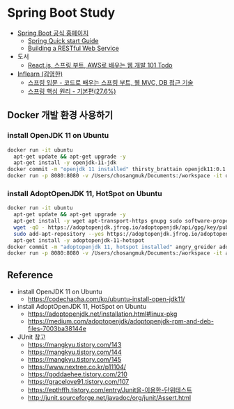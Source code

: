 # Spring Boot Study

- [Spring Boot 공식 홈페이지](https://spring.io/projects/spring-boot)
  - [Spring Quick start Guide](quick-start)
  - [Building a RESTful Web Service](basic-rest-service)
- 도서
  - [React.js, 스프링 부트, AWS로 배우는 웹 개발 101 Todo](todo-101)
- [Inflearn (김영한)](https://www.inflearn.com/users/@yh)
  - [스프링 입문 - 코드로 배우는 스프링 부트, 웹 MVC, DB 접근 기술](introduction)
  - [스프링 핵심 원리 - 기본편(27.6%)](core-basic)

## Docker 개발 환경 사용하기
### install OpenJDK 11 on Ubuntu
```sh
docker run -it ubuntu
  apt-get update && apt-get upgrade -y
  apt-get install -y openjdk-11-jdk
docker commit -m "openjdk 11 installed" thirsty_brattain openjdk11:0.1
docker run -p 8080:8080 -v /Users/chosangmuk/Documents:/workspace -it openjdk11:0.1  
```
### install AdoptOpenJDK 11, HotSpot on Ubuntu
```sh
docker run -it ubuntu
  apt-get update && apt-get upgrade -y 
  apt-get install -y wget apt-transport-https gnupg sudo software-properties-common
  wget -qO - https://adoptopenjdk.jfrog.io/adoptopenjdk/api/gpg/key/public | sudo apt-key add -
  sudo add-apt-repository --yes https://adoptopenjdk.jfrog.io/adoptopenjdk/deb/
  apt-get install -y adoptopenjdk-11-hotspot
docker commit -m "adoptopenjdk 11, hotspot installed" angry_greider adoptopenjdk11:0.1
docker run -p 8080:8080 -v /Users/chosangmuk/Documents:/workspace -it adoptopenjdk11:0.1  
```

## Reference
- install OpenJDK 11 on Ubuntu
  - https://codechacha.com/ko/ubuntu-install-open-jdk11/
- install AdoptOpenJDK 11, HotSpot on Ubuntu
  - https://adoptopenjdk.net/installation.html#linux-pkg
  - https://medium.com/adoptopenjdk/adoptopenjdk-rpm-and-deb-files-7003ba38144e
- JUnit 참고
  - https://mangkyu.tistory.com/143 
  - https://mangkyu.tistory.com/144
  - https://mangkyu.tistory.com/145
  - https://www.nextree.co.kr/p11104/
  - https://goddaehee.tistory.com/210
  - https://gracelove91.tistory.com/107
  - https://epthffh.tistory.com/entry/Junit을-이용한-단위테스트
  - http://junit.sourceforge.net/javadoc/org/junit/Assert.html